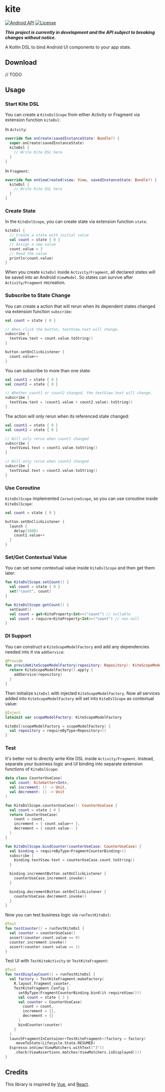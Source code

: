 # kite

[![Android API](https://img.shields.io/badge/API-14%2B-blue.svg?label=API&maxAge=300)](https://www.android.com/history/)
[![License](https://img.shields.io/badge/License-Apache%202.0-blue.svg)](https://opensource.org/licenses/Apache-2.0)

**_This project is currently in development and the API subject to breaking changes without notice._**

A Kotlin DSL to bind Android UI components to your app state.

## Download

// TODO

## Usage

### Start Kite DSL

You can create a `KiteDslScope` from either Activity or Fragment via extension function `kiteDsl`:

In `Actvity`:

```kotlin
override fun onCreate(savedInstanceState: Bundle?) {
  super.onCreate(savedInstanceState)
  kiteDsl {
    // Write Kite DSL here
  }
}
```

In `Fragment`:

```kotlin
override fun onViewCreated(view: View, savedInstanceState: Bundle?) {
  kiteDsl {
    // Write Kite DSL here
  }
}
```

### Create State

In the `KiteDslScope`, you can create state via extension function `state`:

```kotlin
kiteDsl {
  // Create a state with initial value
  val count = state { 0 }
  // Assign a new value
  count.value = 3
  // Read the value
  println(count.value)
}
```

When you create `kiteDsl` inside `Activity/Fragment`, all declared states will be saved into an Android `ViewModel`.
So states can survive after `Activity/Fragment` recreation.

### Subscribe to State Change

You can create a action that will rerun when its dependent states changed via extension function `subscribe`:

```kotlin
val count = state { 0 }

// When click the button, textView.text will change.
subscribe {
  textView.text = count.value.toString()
}

button.setOnClickListener {
  count.value++
}
```

You can subscribe to more than one state:

```kotlin
val count1 = state { 0 }
val count2 = state { 0 }

// Whether count1 or count2 changed, the textView.text will change.
subscribe {
  textView.text = (count1.value + count2.value).toString()
}
```

The action will only rerun when its referenced state changed:

```kotlin
val count1 = state { 0 }
val count2 = state { 0 }

// Will only rerun when count1 changed
subscribe {
  textView1.text = count1.value.toString()
}

// Will only rerun when count2 changed
subscribe {
  textView2.text = count2.value.toString()
}
```

### Use Coroutine

`KiteDslScope` implemented `CoroutineScope`, so you can use coroutine inside `KiteDslScope`:

```kotlin
val count = state { 0 }

button.setOnClickListener {
  launch {
    delay(1000)
    count1.value++
  }
}
```

### Set/Get Contextual Value

You can set some contextual value inside `KiteDslScope` and then get them later:

```kotlin
fun KiteDslScope.setCount() {
  val count = state { 0 }
  set("count", count)
}

fun KiteDslScope.getCount() {
  setCount()
  val count = get<KiteProperty<Int>>("count") // nullable
  val count = require<KiteProperty<Int>>("count") // non null
}
```

### DI Support

You can construct a `KiteScopeModelFactory` and add any dependencies needed into it via `addService`:

```kotlin
@Provide
fun provideKiteScopeModelFactory(repository: Repository): KiteScopeModelFactory {
  return KiteScopeModelFactory().apply {
    addService(repository)
  }
}
```

Then initialize `kiteDsl` with injected `KiteScopeModelFactory`.
Now all services added into `KiteScopeModelFactory` will set into `KiteDslScope` as contextual value:

```kotlin
@Inject
lateinit var scopeModelFactory: KiteScopeModelFactory

kiteDsl(scopeModelFactory = scopeModelFactory) {
  val repository = requireByType<Repository>()
}
```

### Test

It's better not to directly write Kite DSL inside `Activity/Fragment`.
Instead, separate your business logic and UI binding into separate extension functions of `KiteDslScope`:

```kotlin
data class CounterUseCase(
  val count: KiteGetter<Int>,
  val increment: () -> Unit,
  val decrement: () -> Unit
)

fun KiteDslScope.counterUseCase(): CounterUseCase {
  val count = state { 0 }
  return CounterUseCase(
    count = count,
    increment = { count.value++ },
    decrement = { count.value-- }
  )
}

fun KiteDslScope.bindCounter(counterUseCase: CounterUseCase) {
  val binding = requireByType<FragmentCounterBinding>()
  subscribe {
    binding.textView.text = counterUseCase.count.toString()
  }

  binding.incrementButton.setOnClickListener {
    counterUseCase.increment.invoke()
  }

  binding.decrementButton.setOnClickListener {
    counterUseCase.decrement.invoke()
  }
}
```

Now you can test business logic via `runTestKiteDsl`:

```kotlin
@Test
fun testCounter() = runTestKiteDsl {
  val counter = counterUseCase()
  assert(counter.count.value == 0)
  counter.increment.invoke()
  assert(counter.count.value == 1)
}
```

Test UI with `TestKiteActivity` or `TestKiteFragment`:

```kotlin
@Test
fun testDisplayCount() = runTestKiteDsl {
  val factory = TestKiteFragment.makeFactory(
    R.layout.fragment_counter,
    TestKiteFragment.Config {
      setByType(FragmentCounterBinding.bind(it.requireView()))
      val count = state { 3 }
      val counter = CounterUseCase(
        count = count,
        increment = {},
        decrement = {}
      )
      bindCounter(counter)
    }
  )
  launchFragmentInContainer<TestKiteFragment>(factory = factory)
    .moveToState(Lifecycle.State.RESUMED)
  Espresso.onView(ViewMatchers.withText("3"))
    .check(ViewAssertions.matches(ViewMatchers.isDisplayed()))
}
```

## Credits

This library is inspired by [Vue](https://github.com/vuejs/vue), and [React](https://github.com/facebook/react).

